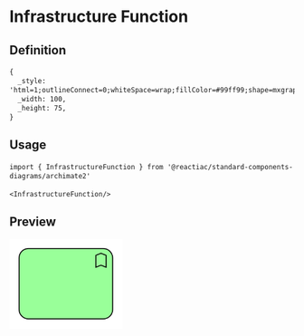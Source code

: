 # Infrastructure Function

## Definition

```
{
  _style: 'html=1;outlineConnect=0;whiteSpace=wrap;fillColor=#99ff99;shape=mxgraph.archimate.business;busType=function',
  _width: 100,
  _height: 75,
}
```

## Usage

```
import { InfrastructureFunction } from '@reactiac/standard-components-diagrams/archimate2'

<InfrastructureFunction/>
```

## Preview

<img src="./infrastructure-function.png" width="200"/>

